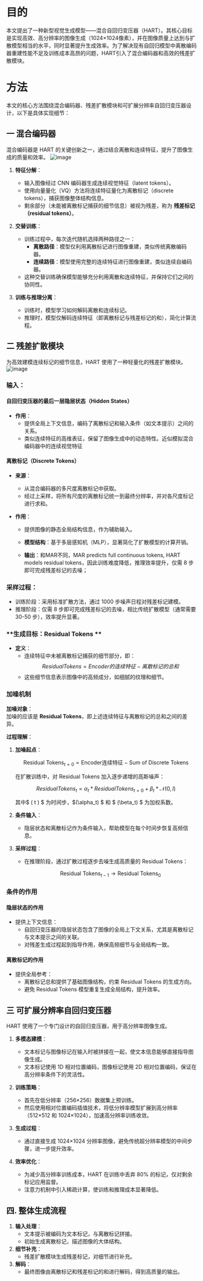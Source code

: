 # 目的
本文提出了一种新型视觉生成模型——混合自回归变压器（HART）。其核心目标是实现高效、高分辨率的图像生成（1024×1024像素），并在图像质量上达到与扩散模型相当的水平，同时显著提升生成效率。为了解决现有自回归模型中离散编码器重建性能不足及训练成本高昂的问题，HART引入了混合编码器和高效的残差扩散模块。

# 方法

本文的核心方法围绕混合编码器、残差扩散模块和可扩展分辨率自回归变压器设计，以下是具体实现细节：

## 一 **混合编码器**
混合编码器是 HART 的关键创新之一，通过结合离散和连续特征，提升了图像生成的质量和效率。
![image](https://github.com/user-attachments/assets/38fc07b3-d046-474c-9dc8-7edf3083d1c5)


1. **特征分解**：
   - 输入图像经过 CNN 编码器生成连续视觉特征（latent tokens）。
   - 使用向量量化（VQ）方法将连续特征量化为离散标记（discrete tokens），捕获图像整体结构信息。
   - 剩余部分（未能被离散标记捕获的细节信息）被视为残差，称为 **残差标记（residual tokens）**。

2. **交替训练**：
   - 训练过程中，每次迭代随机选择两种路径之一：
     - **离散路径**：模型仅利用离散标记进行图像重建，类似传统离散编码器。
     - **连续路径**：模型使用完整的连续特征进行图像重建，类似连续自编码器。
   - 这种交替训练确保模型能够充分利用离散和连续特征，并保持它们之间的协同性。

3. **训练与推理分离**：
   - 训练时，模型学习如何解码离散和连续标记。
   - 推理时，模型仅解码连续特征（即离散标记与残差标记的和），简化计算流程。


## 二 **残差扩散模块**
为高效建模连续标记的细节信息，HART 使用了一种轻量化的残差扩散模块。
![image](https://github.com/user-attachments/assets/f097d539-fa68-4985-bdfd-5dfa8b64e739)

###  **输入**：

#### **自回归变压器的最后一层隐层状态（Hidden States）**
- **作用**：
  - 提供全局上下文信息，编码了离散标记和输入条件（如文本提示）之间的关系。
  - 类似连续特征的高维表征，保留了图像生成中的动态特性。近似模拟混合编码器中的连续视觉特征
  
#### **离散标记（Discrete Tokens）**
- **来源**：
  - 从混合编码器的多尺度离散标记中获取。
  - 经过上采样，将所有尺度的离散标记统一到最终分辨率，并对各尺度标记进行求和。
  
- **作用**：
  - 提供图像的静态全局结构信息，作为辅助输入。

   - **模型结构**：基于多层感知机（MLP），显著简化了扩散模型的计算开销。
   
   - **输出**：和MAR不同，MAR predicts full continuous tokens, HART models residual tokens，因此训练难度降低，推理效率提升，仅需 8 步即可完成残差标记的去噪；


###  **采样过程**：
   - 训练阶段：采用标准扩散方法，通过 1000 步噪声日程对残差标记建模。
   - 推理阶段：仅需 8 步即可完成残差标记的去噪，相比传统扩散模型（通常需要 30-50 步），效率提升显著。

### **生成目标：Residual Tokens **
- **定义**：
  - 连续特征中未被离散标记捕获的细节部分，即：
    $$
    Residual Tokens =Encoder的连续特征 - 离散标记的总和
    $$
  - 这些细节信息表示图像中的高频成分，如细腻的纹理和细节。

###  **加噪机制**

**加噪对象**：  
加噪的应该是 **Residual Tokens**，即上述连续特征与离散标记的总和之间的差异。  

**过程理解**：
1. **加噪起点**：  

   $$
   \text{Residual Tokens}_{t=0} = \text{Encoder连续特征} - \text{Sum of Discrete Tokens}
   $$

   在扩散训练中，对 Residual Tokens 加入逐步递增的高斯噪声：

   $$
   {Residual Tokens}_t = \alpha_t * {Residual Tokens}_{t=0} + \beta_t * \mathcal{N}(0, I)
   $$

   其中$ \( t \) $ 为时间步，$\(\alpha_t\) $ 和 $ \(\beta_t\) $ 为加权系数。

3. **条件输入**：
   - 隐层状态和离散标记作为条件输入，帮助模型在每个时间步恢复高频信息。

4. **采样过程**：
   - 在推理阶段，通过扩散过程逐步去噪生成高质量的 Residual Tokens：
   
     $$
     \text{Residual Tokens}_{t-1} \to \text{Residual Tokens}_0
     $$

### **条件的作用**

#### **隐层状态的作用**
- 提供上下文信息：
  - 自回归变压器的隐层状态包含了图像的全局上下文关系，尤其是离散标记与文本提示之间的关联。
  - 对残差生成过程起到指导作用，确保高频细节与全局结构一致。

#### **离散标记的作用**
- 提供全局参考：
  - 离散标记总和提供了基础图像结构，约束 Residual Tokens 的生成方向。
  - 避免 Residual Tokens 模型重复生成全局结构，提升效率。


## 三 **可扩展分辨率自回归变压器**
HART 使用了一个专门设计的自回归变压器，用于高分辨率图像生成。

1. **多模态建模**：
   - 文本标记与图像标记在输入时被拼接在一起，使文本信息能够直接指导图像生成。
   - 文本标记使用 1D 相对位置编码，图像标记使用 2D 相对位置编码，保证在高分辨率条件下的灵活性。

2. **训练策略**：
   - 首先在低分辨率（256×256）数据集上预训练。
   - 然后使用相对位置编码插值技术，将低分辨率模型扩展到高分辨率（512×512 和 1024×1024），加速高分辨率训练收敛。

3. **生成过程**：
   - 通过直接生成 1024×1024 分辨率图像，避免传统超分辨率模型的中间步骤，进一步提升效率。

5. **效率优化**：
   - 为减少高分辨率训练成本，HART 在训练中丢弃 80% 的标记，仅对剩余标记应用监督。
   - 注意力机制中引入稀疏计算，使训练和推理成本显著降低。


## 四. **整体生成流程**
1. **输入处理**：
   - 文本提示被编码为文本标记，与离散标记拼接。
   - 初始生成离散标记，描述图像的大体结构。
2. **细节补充**：
   - 残差扩散模块生成残差标记，对细节进行补充。
3. **解码**：
   - 最终图像由离散标记和残差标记的和进行解码，得到高质量的输出。

